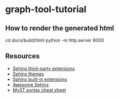 # graph-tool-tutorial

## How to render the generated html
cd docs/build/html
python -m http.server 8000



## Resources 

- [Sphinx third-party extensions](https://sphinx-extensions.readthedocs.io/en/latest/)
- [Sphinx themes](https://sphinx-themes.org/)
- [Sphinx built-in extensions](https://www.sphinx-doc.org/en/master/usage/extensions/index.html#builtin-sphinx-extensions)
- [Awesome Sphinx](https://awesomesphinx.useblocks.com/index.html)
- [MyST syntax cheat sheet](https://jupyterbook.org/en/stable/reference/cheatsheet.html)


